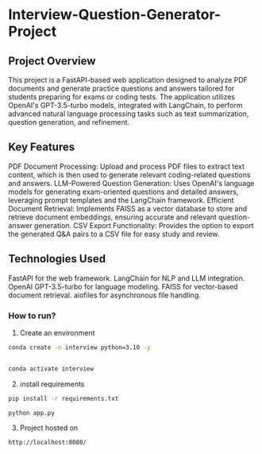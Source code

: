 # Interview-Question-Generator-Project

## Project Overview

This project is a FastAPI-based web application designed to analyze PDF documents and generate practice questions and answers tailored for students preparing for exams or coding tests. The application utilizes OpenAI's GPT-3.5-turbo models, integrated with LangChain, to perform advanced natural language processing tasks such as text summarization, question generation, and refinement.


## Key Features


PDF Document Processing: Upload and process PDF files to extract text content, which is then used to generate relevant coding-related questions and answers.
LLM-Powered Question Generation: Uses OpenAI's language models for generating exam-oriented questions and detailed answers, leveraging prompt templates and the LangChain framework.
Efficient Document Retrieval: Implements FAISS as a vector database to store and retrieve document embeddings, ensuring accurate and relevant question-answer generation.
CSV Export Functionality: Provides the option to export the generated Q&A pairs to a CSV file for easy study and review.


## Technologies Used


FastAPI for the web framework.
LangChain for NLP and LLM integration.
OpenAI GPT-3.5-turbo for language modeling.
FAISS for vector-based document retrieval.
aiofiles for asynchronous file handling.




### How to run?

1. Create an environment

```bash
conda create -n interview python=3.10 -y


conda activate interview

```

2. install requirements

```bash
pip install -r requirements.txt
```


```bash
python app.py
```

3. Project hosted on

```bash
http://localhost:8080/
```


